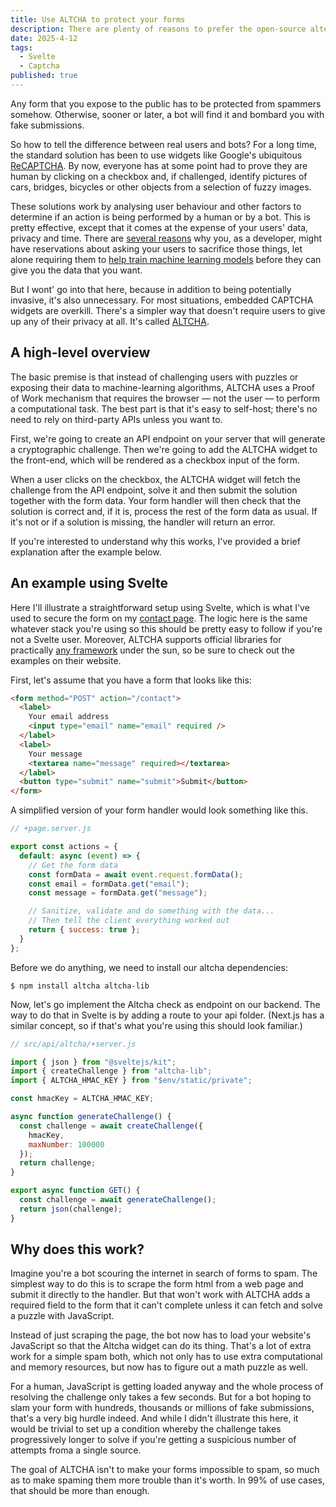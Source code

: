 ```yaml
---
title: Use ALTCHA to protect your forms
description: There are plenty of reasons to prefer the open-source alternative to mainstream solutions and it's super easy to set up.
date: 2025-4-12
tags:
  - Svelte
  - Captcha
published: true
---
```


Any form that you expose to the public has to be protected from spammers somehow. Otherwise, sooner or later, a bot will find it and bombard you with fake submissions.

So how to tell the difference between real users and bots? For a long time, the standard solution has been to use widgets like Google's ubiquitous [ReCAPTCHA](https://cloud.google.com/security/products/recaptcha). By now, everyone has at some point had to prove they are human by clicking on a checkbox and, if challenged, identify pictures of cars, bridges, bicycles or other objects from a selection of fuzzy images.

These solutions work by analysing user behaviour and other factors to determine if an action is being performed by a human or by a bot. This is pretty effective, except that it comes at the expense of your users' data, privacy and time. There are [several reasons](https://prosopo.io/blog/google-privacy-nightmare/) why you, as a developer, might have reservations about asking your users to sacrifice those things, let alone requiring them to [help train machine learning models](https://apnews.com/article/technology-technology-issues-digitization-spamming-artificial-intelligence-9e2aec49792c3a1e31c1f94f1a5e7ede) before they can give you the data that you want.

But I wont' go into that here, because in addition to being potentially invasive, it's also unnecessary. For most situations, embedded CAPTCHA widgets are overkill. There's a simpler way that doesn't require users to give up any of their privacy at all. It's called [ALTCHA](https://altcha.org/captcha/).

## A high-level overview

The basic premise is that instead of challenging users with puzzles or exposing their data to machine-learning algorithms, ALTCHA uses a Proof of Work mechanism that requires the browser — not the user — to perform a computational task. The best part is that it's easy to self-host; there's no need to rely on third-party APIs unless you want to.

First, we're going to create an API endpoint on your server that will generate a cryptographic challenge. Then we're going to add the ALTCHA widget to the front-end, which will be rendered as a checkbox input of the form.

When a user clicks on the checkbox, the ALTCHA widget will fetch the challenge from the API endpoint, solve it and then submit the solution together with the form data. Your form handler will then check that the solution is correct and, if it is, process the rest of the form data as usual. If it's not or if a solution is missing, the handler will return an error.

If you're interested to understand why this works, I've provided a brief explanation after the example below.

## An example using Svelte

Here I'll illustrate a straightforward setup using Svelte, which is what I've used to secure the form on my [contact page](/contact). The logic here is the same whatever stack you're using so this should be pretty easy to follow if you're not a Svelte user. Moreover, ALTCHA supports official libraries for practically [any framework](https://altcha.org/captcha/#examples) under the sun, so be sure to check out the examples on their website.

First, let's assume that you have a form that looks like this:

```html
<form method="POST" action="/contact">
  <label>
    Your email address
    <input type="email" name="email" required />
  </label>
  <label>
    Your message
    <textarea name="message" required></textarea>
  </label>
  <button type="submit" name="submit">Submit</button>
</form>
```

A simplified version of your form handler would look something like this.

```javascript
// +page.server.js

export const actions = {
  default: async (event) => {
    // Get the form data
    const formData = await event.request.formData();
    const email = formData.get("email");
    const message = formData.get("message");

    // Sanitize, validate and do something with the data...
    // Then tell the client everything worked out
    return { success: true };
  }
};
```

Before we do anything, we need to install our altcha dependencies:

```shell
$ npm install altcha altcha-lib
```

Now, let's go implement the Altcha check as endpoint on our backend. The way to do that in Svelte is by adding a route to your api folder. (Next.js has a similar concept, so if that's what you're using this should look familiar.)

```js
// src/api/altcha/+server.js

import { json } from "@sveltejs/kit";
import { createChallenge } from "altcha-lib";
import { ALTCHA_HMAC_KEY } from "$env/static/private";

const hmacKey = ALTCHA_HMAC_KEY;

async function generateChallenge() {
  const challenge = await createChallenge({
    hmacKey,
    maxNumber: 100000
  });
  return challenge;
}

export async function GET() {
  const challenge = await generateChallenge();
  return json(challenge);
}
```

## Why does this work?

Imagine you're a bot scouring the internet in search of forms to spam. The simplest way to do this is to scrape the form html from a web page and submit it directly to the handler. But that won't work with ALTCHA adds a required field to the form that it can't complete unless it can fetch and solve a puzzle with JavaScript.

Instead of just scraping the page, the bot now has to load your website's JavaScript so that the Altcha widget can do its thing. That's a lot of extra work for a simple spam both, which not only has to use extra computational and memory resources, but now has to figure out a math puzzle as well.

For a human, JavaScript is getting loaded anyway and the whole process of resolving the challenge only takes a few seconds. But for a bot hoping to slam your form with hundreds, thousands or millions of fake submissions, that's a very big hurdle indeed. And while I didn't illustrate this here, it would be trivial to set up a condition whereby the challenge takes progressively longer to solve if you're getting a suspicious number of attempts froma a single source.

The goal of ALTCHA isn't to make your forms impossible to spam, so much as to make spaming them more trouble than it's worth. In 99% of use cases, that should be more than enough.
